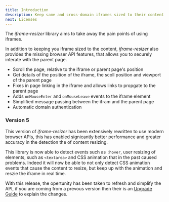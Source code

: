 ```yaml
---
title: Introduction
description: Keep same and cross-domain iframes sized to their content
next: Licenses
---
```


The _iframe-resizer_ library aims to take away the pain points of using iframes.

In addition to keeping you iframe sized to the content, _iframe-resizer_ also provides the missing browser API features, that allows you to securely interate with the parent page.

- Scroll the page, relative to the iframe or parent page's position
- Get details of the position of the iframe, the scoll position and viewport of the parent page
- Fixes in page linking in the iframe and allows links to propgate to the parent page
- Adds `onMouseEnter` and `onMouseLeave` events to the iframe element
- Simplified message passing between the ifram and the parent page
- Automatic domain authentication

### Version 5

This version of _iframe-resizer_ has been extensively rewritten to use modern browser APIs, this has enabled signicantly better performance and greater accuracy in the detection the of content resizing.

This library is now able to detect events such as `:hover`, user resizing of elements, such as `<textarea>` and CSS animation that in the past caused problems. Indeed it will now be able to not only detect CSS animation events that cause the content to resize, but keep up with the animation and reszie the iframe in real time.

With this release, the opertunity has been taken to refresh and simplify the API, if you are coming from a prevous version then their is an [Upgrade Guide](upgrade) to explain the changes.
